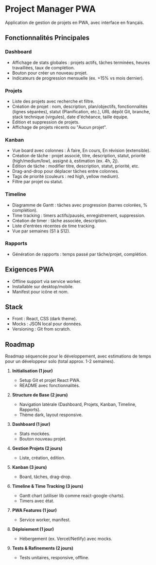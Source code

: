 # Project Manager PWA

Application de gestion de projets en PWA, avec interface en français.

## Fonctionnalités Principales

### Dashboard
- Affichage de stats globales : projets actifs, tâches terminées, heures travaillées, taux de complétion.
- Bouton pour créer un nouveau projet.
- Indicateurs de progression mensuelle (ex. +15% vs mois dernier).

### Projets
- Liste des projets avec recherche et filtre.
- Création de projet : nom, description, plan/objectifs, fonctionnalités (lignes séparées), statut (Planification, etc.), URL dépôt Git, branche, stack technique (virgules), date d'échéance, taille équipe.
- Édition et suppression de projets.
- Affichage de projets récents ou "Aucun projet".

### Kanban
- Vue board avec colonnes : À faire, En cours, En révision (extensible).
- Création de tâche : projet associé, titre, description, statut, priorité (high/medium/low), assigné à, estimation (ex. 4h, 2j).
- Édition de tâche : modifier titre, description, statut, priorité, etc.
- Drag-and-drop pour déplacer tâches entre colonnes.
- Tags de priorité (couleurs : red high, yellow medium).
- Filtre par projet ou statut.

### Timeline
- Diagramme de Gantt : tâches avec progression (barres colorées, % complétion).
- Time tracking : timers actifs/pausés, enregistrement, suppression.
- Création de timer : tâche associée, description.
- Liste d'entrées récentes de time tracking.
- Vue par semaines (S1 à S12).

### Rapports
- Génération de rapports : temps passé par tâche/projet, complétion.

## Exigences PWA
- Offline support via service worker.
- Installable sur desktop/mobile.
- Manifest pour icône et nom.

## Stack
- Front : React, CSS (dark theme).
- Mocks : JSON local pour données.
- Versioning : Git from scratch.

## Roadmap

Roadmap séquencée pour le développement, avec estimations de temps pour un développeur solo (total approx. 1-2 semaines).

1. **Initialisation (1 jour)**
   - Setup Git et projet React PWA.
   - README avec fonctionnalités.

2. **Structure de Base (2 jours)**
   - Navigation latérale (Dashboard, Projets, Kanban, Timeline, Rapports).
   - Thème dark, layout responsive.

3. **Dashboard (1 jour)**
   - Stats mockées.
   - Bouton nouveau projet.

4. **Gestion Projets (2 jours)**
   - Liste, création, édition.

5. **Kanban (3 jours)**
   - Board, tâches, drag-drop.

6. **Timeline & Time Tracking (3 jours)**
   - Gantt chart (utiliser lib comme react-google-charts).
   - Timers avec état.

7. **PWA Features (1 jour)**
   - Service worker, manifest.

8. **Déploiement (1 jour)**
   - Hébergement (ex. Vercel/Netlify) avec mocks.

9. **Tests & Rafinements (2 jours)**
   - Tests unitaires, responsive, offline.


